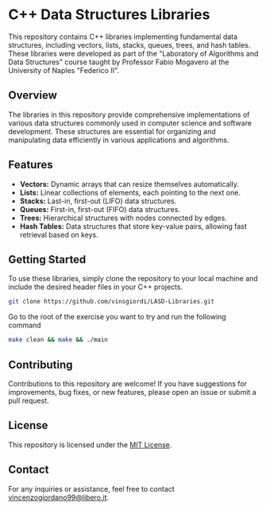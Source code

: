 # C++ Data Structures Libraries

This repository contains C++ libraries implementing fundamental data structures, including vectors, lists, stacks, queues, trees, and hash tables. These libraries were developed as part of the "Laboratory of Algorithms and Data Structures" course taught by Professor Fabio Mogavero at the University of Naples "Federico II".

## Overview

The libraries in this repository provide comprehensive implementations of various data structures commonly used in computer science and software development. These structures are essential for organizing and manipulating data efficiently in various applications and algorithms.

## Features

- **Vectors:** Dynamic arrays that can resize themselves automatically.
- **Lists:** Linear collections of elements, each pointing to the next one.
- **Stacks:** Last-in, first-out (LIFO) data structures.
- **Queues:** First-in, first-out (FIFO) data structures.
- **Trees:** Hierarchical structures with nodes connected by edges.
- **Hash Tables:** Data structures that store key-value pairs, allowing fast retrieval based on keys.

## Getting Started

To use these libraries, simply clone the repository to your local machine and include the desired header files in your C++ projects.

```bash
git clone https://github.com/vinsgiordi/LASD-Libraries.git
```
Go to the root of the exercise you want to try and run the following command

```bash
make clean && make && ./main
```

## Contributing

Contributions to this repository are welcome! If you have suggestions for improvements, bug fixes, or new features, please open an issue or submit a pull request.

## License

This repository is licensed under the [MIT License](LICENSE).

## Contact

For any inquiries or assistance, feel free to contact [vincenzogiordano99@libero.it](mailto:your-email@example.com).

